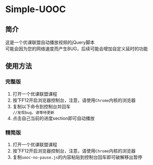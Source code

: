 # Simple-UOOC

## 简介
这是一个优课联盟自动播放视频的jQuery脚本  
可能会因为您的网络速度而产生BUG，后续可能会增加自定义延时的功能

## 使用方法
### 完整版
1. 打开一个优课联盟课程
1. 按下F12开启浏览器控制台，注意，请使用`Chrome`内核的浏览器
1. 复制以下命令到控制台并回车  
`//发现bug，请等待更新`
1. 点击自己当前的进度section即可自动播放

### 精简版
1. 打开一个优课联盟课程
1. 按下F12开启浏览器控制台，注意，请使用`Chrome`内核的浏览器
1. 复制`uooc-no-pause.js`的内容粘贴到控制台回车即可破解移出暂停

